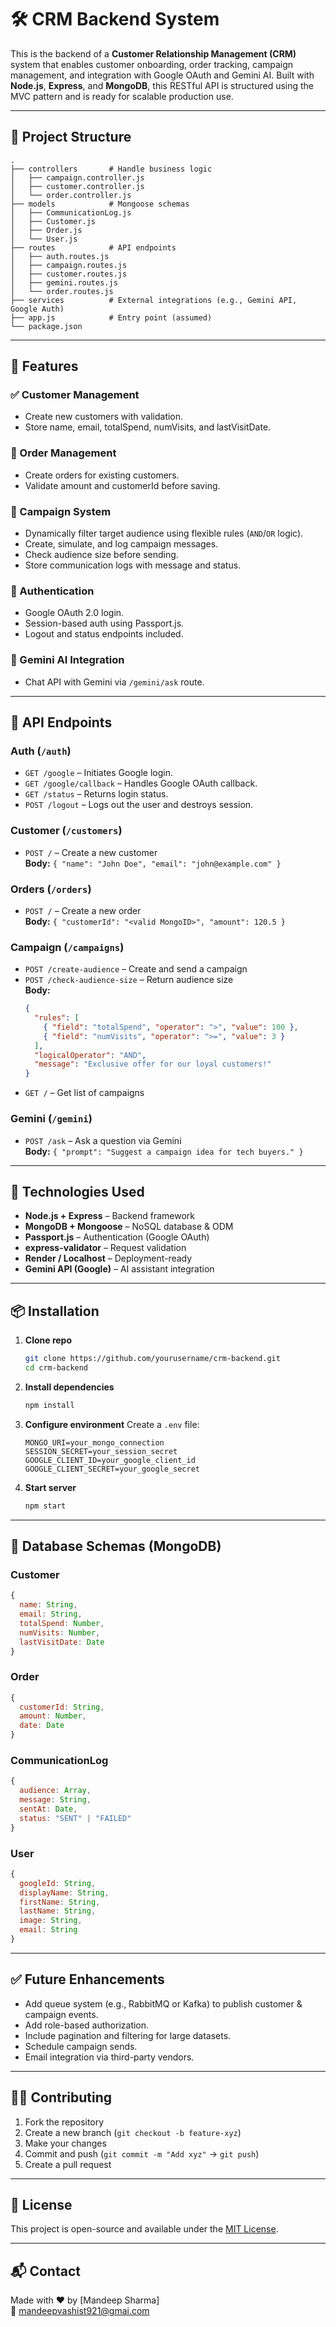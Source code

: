 # 🛠️ CRM Backend System

This is the backend of a **Customer Relationship Management (CRM)** system that enables customer onboarding, order tracking, campaign management, and integration with Google OAuth and Gemini AI. Built with **Node.js**, **Express**, and **MongoDB**, this RESTful API is structured using the MVC pattern and is ready for scalable production use.

---

## 📁 Project Structure

```
.
├── controllers       # Handle business logic
│   ├── campaign.controller.js
│   ├── customer.controller.js
│   └── order.controller.js
├── models            # Mongoose schemas
│   ├── CommunicationLog.js
│   ├── Customer.js
│   ├── Order.js
│   └── User.js
├── routes            # API endpoints
│   ├── auth.routes.js
│   ├── campaign.routes.js
│   ├── customer.routes.js
│   ├── gemini.routes.js
│   └── order.routes.js
├── services          # External integrations (e.g., Gemini API, Google Auth)
├── app.js            # Entry point (assumed)
└── package.json
```

---

## 🚀 Features

### ✅ Customer Management
- Create new customers with validation.
- Store name, email, totalSpend, numVisits, and lastVisitDate.

### 🛒 Order Management
- Create orders for existing customers.
- Validate amount and customerId before saving.

### 📢 Campaign System
- Dynamically filter target audience using flexible rules (`AND`/`OR` logic).
- Create, simulate, and log campaign messages.
- Check audience size before sending.
- Store communication logs with message and status.

### 🔐 Authentication
- Google OAuth 2.0 login.
- Session-based auth using Passport.js.
- Logout and status endpoints included.

### 🤖 Gemini AI Integration
- Chat API with Gemini via `/gemini/ask` route.

---

## 🧪 API Endpoints

### Auth (`/auth`)
- `GET /google` – Initiates Google login.
- `GET /google/callback` – Handles Google OAuth callback.
- `GET /status` – Returns login status.
- `POST /logout` – Logs out the user and destroys session.

### Customer (`/customers`)
- `POST /` – Create a new customer  
  **Body:** `{ "name": "John Doe", "email": "john@example.com" }`

### Orders (`/orders`)
- `POST /` – Create a new order  
  **Body:** `{ "customerId": "<valid MongoID>", "amount": 120.5 }`

### Campaign (`/campaigns`)
- `POST /create-audience` – Create and send a campaign  
- `POST /check-audience-size` – Return audience size  
  **Body:**  
  ```json
  {
    "rules": [
      { "field": "totalSpend", "operator": ">", "value": 100 },
      { "field": "numVisits", "operator": ">=", "value": 3 }
    ],
    "logicalOperator": "AND",
    "message": "Exclusive offer for our loyal customers!"
  }
  ```
- `GET /` – Get list of campaigns

### Gemini (`/gemini`)
- `POST /ask` – Ask a question via Gemini  
  **Body:** `{ "prompt": "Suggest a campaign idea for tech buyers." }`

---

## 🧰 Technologies Used

- **Node.js + Express** – Backend framework
- **MongoDB + Mongoose** – NoSQL database & ODM
- **Passport.js** – Authentication (Google OAuth)
- **express-validator** – Request validation
- **Render / Localhost** – Deployment-ready
- **Gemini API (Google)** – AI assistant integration

---

## 📦 Installation

1. **Clone repo**
   ```bash
   git clone https://github.com/yourusername/crm-backend.git
   cd crm-backend
   ```

2. **Install dependencies**
   ```bash
   npm install
   ```

3. **Configure environment**
   Create a `.env` file:
   ```env
   MONGO_URI=your_mongo_connection
   SESSION_SECRET=your_session_secret
   GOOGLE_CLIENT_ID=your_google_client_id
   GOOGLE_CLIENT_SECRET=your_google_secret
   ```

4. **Start server**
   ```bash
   npm start
   ```

---

## 📂 Database Schemas (MongoDB)

### Customer
```js
{
  name: String,
  email: String,
  totalSpend: Number,
  numVisits: Number,
  lastVisitDate: Date
}
```

### Order
```js
{
  customerId: String,
  amount: Number,
  date: Date
}
```

### CommunicationLog
```js
{
  audience: Array,
  message: String,
  sentAt: Date,
  status: "SENT" | "FAILED"
}
```

### User
```js
{
  googleId: String,
  displayName: String,
  firstName: String,
  lastName: String,
  image: String,
  email: String
}
```

---

## ✅ Future Enhancements

- Add queue system (e.g., RabbitMQ or Kafka) to publish customer & campaign events.
- Add role-based authorization.
- Include pagination and filtering for large datasets.
- Schedule campaign sends.
- Email integration via third-party vendors.

---

## 🧑‍💻 Contributing

1. Fork the repository
2. Create a new branch (`git checkout -b feature-xyz`)
3. Make your changes
4. Commit and push (`git commit -m "Add xyz"` → `git push`)
5. Create a pull request

---

## 📄 License

This project is open-source and available under the [MIT License](LICENSE).

---

## 📬 Contact

Made with ❤️ by [Mandeep Sharma]  
📧 mandeepvashist921@gmai.com 
